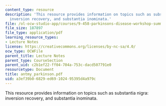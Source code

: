 ```yaml
---
content_type: resource
description: 'This resource provides information on topics such as substantia nigra:
  inversion recovery, and substantia inominata.'
file: /ol-ocw-studio-app/courses/9-458-parkinsons-disease-workshop-summer-2006/a3ef39b06829ed69102495395d4a979c_antmy_parkinson.pdf
file_size: 187897
file_type: application/pdf
learning_resource_types:
- Lecture Notes
license: https://creativecommons.org/licenses/by-nc-sa/4.0/
ocw_type: OCWFile
parent_title: Lecture Notes
parent_type: CourseSection
parent_uid: c2b1ef22-ff04-704a-753c-dacd507791e0
resourcetype: Document
title: antmy_parkinson.pdf
uid: a3ef39b0-6829-ed69-1024-95395d4a979c
---
```

This resource provides information on topics such as substantia nigra: inversion recovery, and substantia inominata.